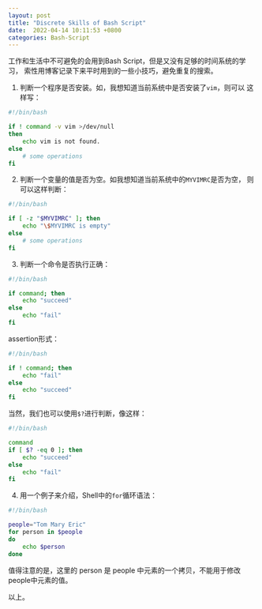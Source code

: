 ```yaml
---
layout: post
title: "Discrete Skills of Bash Script"
date:  2022-04-14 10:11:53 +0800
categories: Bash-Script
---
```


工作和生活中不可避免的会用到Bash Script，但是又没有足够的时间系统的学习，
索性用博客记录下来平时用到的一些小技巧，避免重复的搜索。

1. 判断一个程序是否安装。如，我想知道当前系统中是否安装了`vim`，则可以
这样写：
```sh
#!/bin/bash

if ! command -v vim >/dev/null
then
    echo vim is not found.
else
    # some operations
fi
```

2. 判断一个变量的值是否为空。如我想知道当前系统中的`MYVIMRC`是否为空，
则可以这样判断：
```sh
#!/bin/bash

if [ -z "$MYVIMRC" ]; then
    echo "\$MYVIMRC is empty"
else
    # some operations
fi
```

3. 判断一个命令是否执行正确：
```sh
#!/bin/bash

if command; then
    echo "succeed"
else
    echo "fail"
fi
```
assertion形式：
```sh
#!/bin/bash

if ! command; then
    echo "fail"
else
    echo "succeed"
fi
```

当然，我们也可以使用`$?`进行判断，像这样：
```sh
#!/bin/bash

command
if [ $? -eq 0 ]; then
    echo "succeed"
else
    echo "fail"
fi
```

4. 用一个例子来介绍，Shell中的`for`循环语法：
```sh
#!/bin/bash

people="Tom Mary Eric"
for person in $people
do
    echo $person
done
```
值得注意的是，这里的 person 是 people 中元素的一个拷贝，不能用于修改
people中元素的值。

以上。
